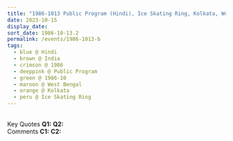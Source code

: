 ```yaml
---
title: "1986-1013 Public Program (Hindi), Ice Skating Ring, Kolkata, West Bengal, India"
date: 2023-10-15
display_date: 
sort_date: 1986-10-13.2
permalink: /events/1986-1013-b
tags:
  - blue @ Hindi
  - brown @ India
  - crimson @ 1986
  - deeppink @ Public Program
  - green @ 1986-10
  - maroon @ West Bengal
  - orange @ Kolkata
  - peru @ Ice Skating Ring
---
```


<br>

<wave-list>
  <list-title color="DarkSeaGreen" width="55">Key Quotes</list-title>
  <list-item color="BlanchedAlmond" width="280"><b>Q1:</b> <i></i></list-item>
  <list-item color="Lavender" width="280"><b>Q2:</b> <i></i></list-item>
</wave-list>

<br>

<wave-list>
  <list-title color="DarkSeaGreen" width="55">Comments</list-title>
  <list-item color="BlanchedAlmond" width="280"><b>C1:</b> <i></i></list-item>
  <list-item color="Lavender" width="280"><b>C2:</b> <i></i></list-item>
</wave-list>